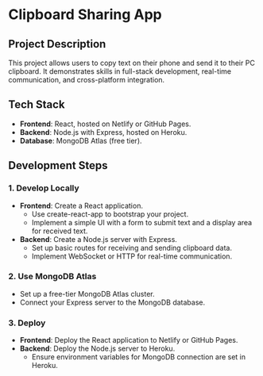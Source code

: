 # Clipboard Sharing App

## Project Description
This project allows users to copy text on their phone and send it to their PC clipboard. It demonstrates skills in full-stack development, real-time communication, and cross-platform integration.

## Tech Stack
- **Frontend**: React, hosted on Netlify or GitHub Pages.
- **Backend**: Node.js with Express, hosted on Heroku.
- **Database**: MongoDB Atlas (free tier).

## Development Steps

### 1. Develop Locally
- **Frontend**: Create a React application.
  - Use create-react-app to bootstrap your project.
  - Implement a simple UI with a form to submit text and a display area for received text.
- **Backend**: Create a Node.js server with Express.
  - Set up basic routes for receiving and sending clipboard data.
  - Implement WebSocket or HTTP for real-time communication.

### 2. Use MongoDB Atlas
- Set up a free-tier MongoDB Atlas cluster.
- Connect your Express server to the MongoDB database.

### 3. Deploy
- **Frontend**: Deploy the React application to Netlify or GitHub Pages.
- **Backend**: Deploy the Node.js server to Heroku.
  - Ensure environment variables for MongoDB connection are set in Heroku.
